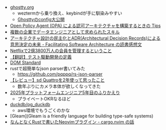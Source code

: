 

- [ghostty.org](https://ghostty.org/)
  - weztermから乗り換え、keybindが手に馴染みやすい
  - [Ghosttyのconfig大公開](https://zenn.dev/koya_iwamura/articles/65e4fbb747bcd2)
- [Open Policy Agent (OPA) による認可アーキテクチャを構築するときの Tips](https://qiita.com/caunu-s/items/e5d29088bd391c47824f)
- [複数の企業でデータエンジニアとして求められたスキル](https://www.yasuhisay.info/entry/2024/04/29/190206)
- [アーキテクチャ設計の民主化とADR(Architectural Decision Records)による意思決定の未来 - Facilitating Software Architecture の読書感想文](https://syu-m-5151.hatenablog.com/entry/2024/12/31/232546)
- [Netflixで2億3800万人の会員を管理するということ](https://www.infoq.com/jp/articles/managing-memberships-netflix/)
- [【翻訳】テスト駆動開発の定義](https://t-wada.hatenablog.jp/entry/canon-tdd-by-kent-beck)
- [DOM Standard](https://dom.spec.whatwg.org/)
- rustで超簡単なjson parser書いてみた
    - https://github.com/pqppq/rs-json-parser
- [【レビュー】sd Quattroを2年使って思ったこと](https://note.com/plnra/n/ne7b67620c28c)  
    - 数年ぶりにカメラ本体が欲しくなってきた
- [2025年プラットフォームエンジニア5年目のふりかえり](https://toshi0607.com/review/5th-year-of-platform-engineer/) 
    - プライベートOKRなるほど
- [duckdb/pg_duckdb](https://github.com/duckdb/pg_duckdb)
    - aws環境でもうごくのかな
- [Gleam](Gleam is a friendly language for building type-safe systems) 
- [なんとなくRustで書いたNeovimプラグイン - cargo.nvim の話](https://syu-m-5151.hatenablog.com/entry/2025/01/15/110831)
